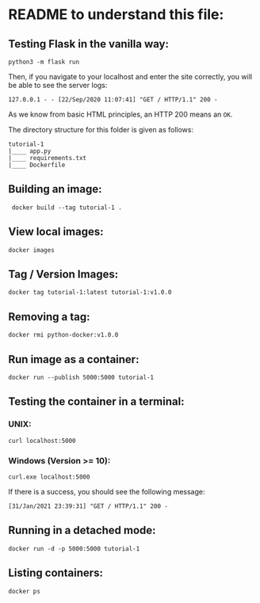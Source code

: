 # README to understand this file: 

## Testing Flask in the vanilla way: 

```
python3 -m flask run
```

Then, if you navigate to your localhost and enter the site correctly, you will be able to see the server logs: 

```
127.0.0.1 - - [22/Sep/2020 11:07:41] "GET / HTTP/1.1" 200 -
```

As we know from basic HTML principles, an HTTP 200 means an `OK`. 

The directory structure for this folder is given as follows:

```
tutorial-1
|____ app.py
|____ requirements.txt
|____ Dockerfile
```

## Building an image:

```
 docker build --tag tutorial-1 .
```

## View local images:

```
docker images
```

## Tag / Version Images: 

```
docker tag tutorial-1:latest tutorial-1:v1.0.0
```

## Removing a tag:

```
docker rmi python-docker:v1.0.0
```

## Run image as a container:

```
docker run --publish 5000:5000 tutorial-1
```

## Testing the container in a terminal:

### UNIX:

```
curl localhost:5000
```

### Windows (Version >= 10):

```
curl.exe localhost:5000
```

If there is a success, you should see the following message: 

```
[31/Jan/2021 23:39:31] "GET / HTTP/1.1" 200 -
```

## Running in a detached mode: 

```
docker run -d -p 5000:5000 tutorial-1
```

## Listing containers: 

```
docker ps
```


